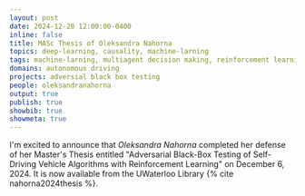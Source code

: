 ```yaml
---
layout: post
date: 2024-12-20 12:00:00-0400
inline: false
title: MASc Thesis of Oleksandra Nahorna
topics: deep-learning, causality, machine-larning
tags: machine-larning, multiagent decision making, reinforcement learning
domains: autonomous driving
projects: adversial black box testing
people: oleksandranahorna
output: true
publish: true
showbib: true 
showmeta: true
---
```


I'm excited to announce that <i>Oleksandra Nahorna</i> completed her defense of her Master's Thesis entitled "Adversarial Black-Box Testing of Self-Driving Vehicle Algorithms with Reinforcement Learning"
on December 6, 2024. It is now available from the UWaterloo Library {% cite nahorna2024thesis %}.


